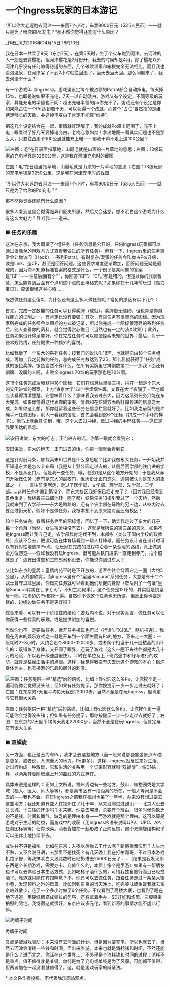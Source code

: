 # 一个Ingress玩家的日本游记

“所以你大老远跑去河津——来回7个小时，车票9000日元（535人民币）——就只是为了给你的Po充电？”那不然你觉得还能有什么原因？

_作者_风力2016年04月15日 18时10分

我在日本一共呆了8天（东京7天），在第5天时，坐了个火车跑到河津。去河津的人一般是去赏樱花，但河津樱花是2月份开，我去的时候却是4月。除了樱花以外河津几乎没有任何值得称道的东西，几个破败温泉和箱根完全无法相比。而且我也没泡温泉，在河津呆了不到2小时就往回走了，当天去当天回。那么问题来了，我去河津干什么？

有一个游戏叫《Ingress》。游戏里设定每个被占领的Potral都会自动掉电，每天掉15%，也即是说如果不充电，7天一过自动洗白。游戏又有个设定，不同等级的玩家，其能充电的半径也不同：超出充电半径的po你充不了。游戏还有个设定是你如果能占住一个Po达到若干天，可以获得一个成就，而这个“占住”当然指的是维持足够长的天数，中途掉电变白了肯定不能算“维持”。

把这几个设定结合在一起，事情就好理解了：我的成就Po超出范围了，充不上电；眼看过了好几天要掉电变白，老衲心急如焚！拿出地图一看其实问题也不是那么大，只要往西走个100公里就能充上电——那我干嘛不走上这100公里？

![左图：毛”在日语里指草地，山巅毛就是山顶的一片草地的意思；右图：13级玩家的充电半径是3250公里，这是我在河津充电时的截图](http://img.chuapp.com/wp-content/uploads/2016/04/201604151460714296.jpg?imageView2/2/w/700)

左图：毛”在日语里指草地，山巅毛就是山顶的一片草地的意思；右图：13级玩家的充电半径是3250公里，这是我在河津充电时的截图

“所以你大老远跑去河津——来回7个小时，车票9000日元（535人民币）——就只是为了给你的Po充电？”

那不然你觉得还能有什么原因？

很多人看到这里会觉得诡异和匪夷所思，然后又会迷惑，想不明白这个游戏为什么有这么大魅力？且听我一一道来。

### **■ 任务的乐趣**

这次在东京，我大概做了4组任务（任务信息是公开的，任何Ingress玩家都可以通过很简单的游戏内方式查看我做过的所有任务）。解释一下，Ingress里的任务通常会让你访问（Hack）一系列Potral，有时复杂/混蛋的任务会叫你占Po/升级，或是Link、造CF，甚至是回答问题。这些要求难度逐渐增加，回答问题无疑是最难的，因为你不知道标准答案的格式是什么。一个例子是某问题的答案是“CF.”——注意后面有个“.”，你回答“CF”、“CF。”都是错的，但是以你的武学智慧，怎么能算到后面有个点和这个点的正确格式呢？如果你在十几年前玩过《魔力宝贝》，应该很懂这种心情……

既然做任务这么傻X，为什么还有这么多人做任务呢？常见的原因有以下几个：

首先，完成一定数量的任务可以获得奖牌（成就）。奖牌虚无缥缈，但也算是你游戏能力的证明之一，有肯定比没有要强；其次，有些任务有很漂亮的图标。因为玩家所完成的任务都会以图标的方式被记录，所以你完成一个图标很漂亮的系列任务后，别人查看你的资料，就会觉得赏心悦目（当然也有一定的装X效果）；此外，任务如果设计得足够好，你在完成任务时可以顺便探索未知的世界；最后，对于一些常规路线，任务提供一种额外的喜悦。

比如我做了一个东大的系列任务：按我们的说法叫18环，也就是它由18个任务组成。再加上我之前做的任务，总完成任务数达到了25，那么我就获得了“任务”成就的银色奖牌。银色当然不算什么，在所有奖牌里它排倒数第二——那我下面还有铜牌、没牌的人啊，击败全Ingress 70%的玩家那也是70%啊。

这18个任务完成后我获得18个图标，它们在信息栏里排三排，拼在一起是个东大的安田讲堂的图案，上方“東京大学”四个字熠熠生辉，文盲在大半夜隔了一里地都应该看得清清楚楚。它意味着什么？意味着我去过东大，因为这系列任务只能在东大完成。如果你觉得这代表你的审美、情趣和在炫耀方面所打算传递的信息之大成，如果你这么想，那你就留着这些任务在信息栏里就好了。比如我之前留的是冲绳手环任务图标，别人一看我的信息，首先会看到这6个图标（拼成一个手环的样子）。他马上就会意识到，哦，这个人去过冲绳，做过冲绳的手环任务——这正是我要传达的信息。

![安田讲堂，东大的标志；正门进去的话，你第一眼就会看到它；](http://img.chuapp.com/wp-content/uploads/2016/04/201604151460714395.jpg?imageView2/2/w/700)

安田讲堂，东大的标志；正门进去的话，你第一眼就会看到它

这是针对前两条，那探索未知世界是什么意思呢？比如我做东大任务，一开始我并不知道东大是怎么个布局（我是从上野公园走过去的，从侧后医学部的铁门进的学校，不是从正门）。但是我一查任务，哦，任务1是从这个地方开始的！于是我从赤门开始做任务（赤门是东大的副校门，但历史比正门悠久，通常被认为是东大的象征之一），一直往前走啊走，走过了医学部、文学部、理学部、法学部、工学部……这时任务才做到第12个，而东大校区我好像已经走完了？（因为我已经看到景色重复，我绕着三四郎池转一圈了都）结果任务13指引我过了一个天桥，然后我就来到了农学部——东大是跨路的，还有个农学部在马路的另一边，从校内过去要走过街天桥。假如不是做任务，我根本想不到原来路对面还有校区！

18个任务做完，看着任务栏里的图标组，回忆了一下，确实我走过了东大的几乎每一个角落（当然，女生宿舍楼没有去）。这就是我所说的第三条的意义，如果不是Ingress而让我自己走，农学部我肯定找不到，本部栋（类似于国内学校的政教处）应该不会去，更没可能在体育场看到一帮人打棒球。而任务设计者在设计时可以有针对性地选择Po点，让玩家在完成的过程中沿着一条合理的路线，真正做到全方位游览——假如我没有玩Ingress，很可能从铁门进来一直走到赤门，拍个照就走了：连安田讲堂和三四郎池都没去，你能说你到过东大？

又比如东京的皇居：皇居内苑平时是不开放的，游客往往会绕着它走一圈（大约5公里），从外部欣赏。而Ingress里有个“皇居Samurai”系列任务，大意是有十二个武士曾守卫过皇居，你做完任务就可以看到他们矫健的身影（然后附了一句话“皇居Samuraiは実在しません”，不知主兆何事）。这个任务是12环的，其实就是绕皇居一圈，把周边的Po都摸一遍。当然你不做这个任务也无所谓，但反正你也要是绕的，边绕边做任务不是更好吗？

综合来看，可以有一个阶段性的结论：游戏内不说，对于现实而言，做任务可以让你获得一些探索的乐趣，或是提供附加的喜悦。

当然你也不一定要做任务，撇开任务楞玩也可以（行话叫“XJBL”，瞎机把连）。我现在周末的娱乐方式之一就是开车到一个陌生而有Po的地方，下来走一大圈：一般耗时2~3小时，大约会走个8000~12000步，或者爬个相当于几十层楼高的山什么的：既锻炼了身体，又开阔了眼界，还玩了游戏（这么一圈下来往往都是大几十万的经验，所以我升级速度很快）。平时在单位及上下班路途中和绿军进行的攻防，就算是枯燥生活中的点缀。这样，我觉得我没有失去玩这个游戏的本心：锻炼身体为主，也有探索的乐趣和额外的刺激。

![左图：任务提供一种“精选”后的路线，比如上野公园这么多Po，让你挨个走一遍可能你会觉得没头绪；但如果有任务提示，那你按提示一步一步走过去就好了；右图：在东京的7天里平均每天我走22000步，当然不全是在玩Ingress，但肯定与它有很大关系](http://img.chuapp.com/wp-content/uploads/2016/04/201604151460714485.jpg?imageView2/2/w/700)

左图：任务提供一种“精选”后的路线，比如上野公园这么多Po，让你挨个走一遍可能你会觉得没头绪；但如果有任务提示，那你按提示一步一步走过去就好了；右图：在东京的7天里平均每天我走22000步，当然不全是在玩Ingress，但肯定与它有很大关系

### **■ 双螺旋**

另一方面，也正是因为有Po，我才会去这些地方（而一般来说那些旅游景点Po总是更多，或者说，人流量大的地方，Po更多）。这样，Ingress就反过来对生活、对出行构成一种激励，它和生活的关系用一个词来形容就叫“双螺旋”：像DNA一样，以两条转着圈缠绕上升的曲线的方式存在。

具体来说是这样的：正如上文所说，福州周边有一些地方，鼓山、植物园或是大学城（福大、医大、师大等等），都是离市区有一段距离的所在，一般人等闲是不会去的——我也不会。在玩Ingress之前我在福州也呆了一年半，从来没有想过要去这些地方；我还知道有些人在福州住了几十年，从来没爬过过鼓山——北京人没去过长城、十三陵的还少吗？本来嘛，你要去哪里，总要有个理由。很多时候你缺乏的不是钱、时间和勇气，缺乏的是理由本身——而游戏就是那个理由。这可以算是游戏对于生活的助益，而游戏中的收获（用Ingress术语来说叫UPV、UPC、AP、任务图标等等）让你欣喜。两者叠加在一起形成了正向反馈，这个双螺旋结构似乎可以无休止地持续下去。

或许并不只是福州。比如在东京：入夜以后你去干什么呢？新宿歌舞伎町？人生地不熟，又不会说日语，去那里不是找死？有几天晚上我在打柏青哥，不过日本游戏机路子野，等我搞明白大致路数时已经扔进去25000日元了……（结果是我发现那东西是个长期游戏，需要办卡、充值什么的，本质上像个是手游）如果有一帮朋友也许可以去体验日本生活方式，比如喝梯子酒什么的，可惜我独自旅行而且已经戒酒了。难道就只能在宾馆睡觉？不，你还可以去做任务，跟着任务走过一条条大街小巷，发现预料之外的风景。比如刚到东京的当天晚上，吃完美味鳗鱼饭我就去东京站外散步，花了一个多小时做了6个任务。不仅看到了高楼大厦，也看到了睡在地下通道、用硬纸板搭成铺位的乞丐，还有拿着手办、SD娃娃和炮筒、三脚架来拍照的阿宅。我觉得这就很好，东京应该多元化，看到新奇的事情才能不虚此行嘛。

![秀牌子时间](http://img.chuapp.com/wp-content/uploads/2016/04/201604151460714576.jpg?imageView2/2/w/700)

秀牌子时间

又或是被游戏驱动：本来没有去河津的计划，但是因为要充电，所以也就去了。当然去河津会消耗一些钱和时间，但出来旅游，本来也就是消耗钱和时间，不然还能是什么？进而言之，你活在这个世界上，不外乎是个消耗钱和时间的过程；消耗不是重点，值不值得才是关键。单纯是为了充电或单纯是为了风景，可能都不值得，但两者加在一起没准就值得了。这，就是游戏玩家的辩证法。

\* 本文系作者投稿，不代表触乐网站观点。